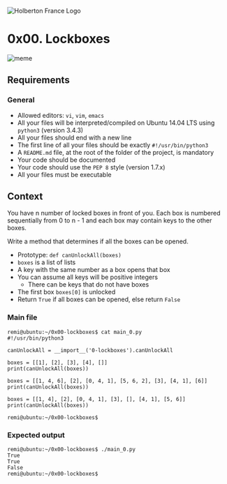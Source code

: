 ![Holberton France Logo](https://images.squarespace-cdn.com/content/v1/60bf70d860f31b4f60455443/1625061110826-904UGWRZ9PX81YWARXMT/HolbertonFRANCEFichier+16.png?format=1500w)

# 0x00. Lockboxes

![meme](https://cdn.memegenerator.es/imagenes/memes/full/27/76/27763391.jpg)

## Requirements
### General
- Allowed editors: ```vi```, ```vim```, ```emacs```
- All your files will be interpreted/compiled on Ubuntu 14.04 LTS using ```python3``` (version 3.4.3)
- All your files should end with a new line
- The first line of all your files should be exactly ```#!/usr/bin/python3```
- A ```README.md``` file, at the root of the folder of the project, is mandatory
- Your code should be documented
- Your code should use the ```PEP 8``` style (version 1.7.x)
- All your files must be executable

## Context
You have n number of locked boxes in front of you. Each box is numbered sequentially from 0 to n - 1 and each box may contain keys to the other boxes.

Write a method that determines if all the boxes can be opened.

- Prototype: ```def canUnlockAll(boxes)```
- ```boxes``` is a list of lists
- A key with the same number as a box opens that box
- You can assume all keys will be positive integers
   - There can be keys that do not have boxes
- The first box ```boxes[0]``` is unlocked
- Return ```True``` if all boxes can be opened, else return ```False```

### Main file
```
remi@ubuntu:~/0x00-lockboxes$ cat main_0.py
#!/usr/bin/python3

canUnlockAll = __import__('0-lockboxes').canUnlockAll

boxes = [[1], [2], [3], [4], []]
print(canUnlockAll(boxes))

boxes = [[1, 4, 6], [2], [0, 4, 1], [5, 6, 2], [3], [4, 1], [6]]
print(canUnlockAll(boxes))

boxes = [[1, 4], [2], [0, 4, 1], [3], [], [4, 1], [5, 6]]
print(canUnlockAll(boxes))

remi@ubuntu:~/0x00-lockboxes$
```

### Expected output

```
remi@ubuntu:~/0x00-lockboxes$ ./main_0.py
True
True
False
remi@ubuntu:~/0x00-lockboxes$
```
